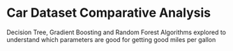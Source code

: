 # Car Dataset Comparative Analysis
 Decision Tree, Gradient Boosting and Random Forest Algorithms explored to understand which parameters are good for getting good miles per gallon
